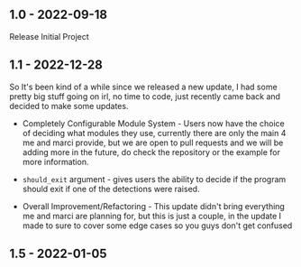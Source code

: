 ## 1.0 - 2022-09-18

Release Initial Project

## 1.1 - 2022-12-28

So It's been kind of a while since we released a new update, I had some pretty big stuff going on irl, no time to code, just recently came back and decided to make some updates.

- Completely Configurable Module System - Users now have the choice of deciding what modules they use, currently there are only the main 4 me and marci provide, but we are open to pull requests and we will be adding more in the future, do check the repository or the example for more information.

- `should_exit` argument - gives users the ability to decide if the program should exit if one of the detections were raised.

- Overall Improvement/Refactoring - This update didn't bring everything me and marci are planning for, but this is just a couple, in the update I made to sure to cover some edge cases so you guys don't get confused

## 1.5 - 2022-01-05